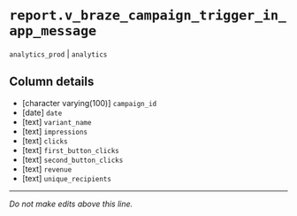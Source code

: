 # `report.v_braze_campaign_trigger_in_app_message`
`analytics_prod` | `analytics`

## Column details
* [character varying(100)] `campaign_id`
* [date]      `date`
* [text]      `variant_name`
* [text]      `impressions`
* [text]      `clicks`
* [text]      `first_button_clicks`
* [text]      `second_button_clicks`
* [text]      `revenue`
* [text]      `unique_recipients`

-------------------------------------------------------------------------------
*Do not make edits above this line.*
